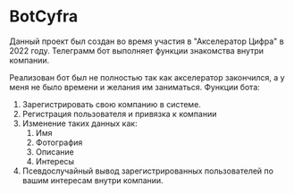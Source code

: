 # BotCyfra
Данный проект был создан во время участия в "Акселератор Цифра" в 2022 году.
Телеграмм бот выполняет функции знакомства внутри компании.

Реализован бот был не полностью так как акселератор закончился, а у меня не было времени и желания им заниматься.
Функции бота:
1. Зарегистрировать свою компанию в системе.
2. Регистрация пользователя и привязка к компании
3. Изменение таких данных как:
   1. Имя
   2. Фотография
   3. Описание
   4. Интересы
4. Псевдослучайный вывод зарегистрированных пользователей по вашим интересам внутри компании.
